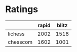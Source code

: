 # Ratings

|          | rapid | blitz |
|----------|-------|-------|
| lichess  | 2002 | 1518 |
| chesscom | 1602 | 1001 |
